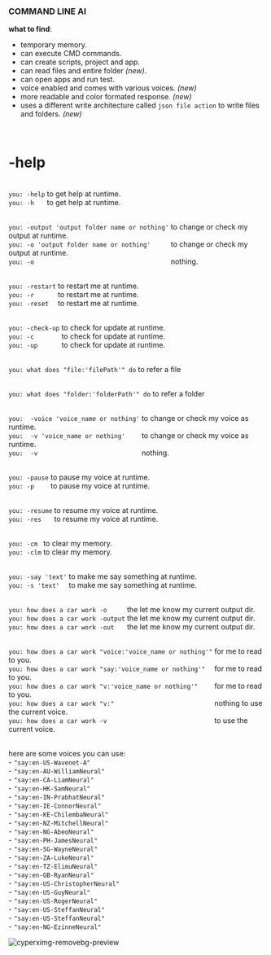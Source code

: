 ### COMMAND LINE AI

**what to find**:
- temporary memory.
- ⁠can execute CMD commands.
- ⁠can create scripts, project and app.
- can read files and entire folder _(new)_.
- ⁠can open apps and run test.
- voice enabled and comes with various voices. _(new)_
- more readable and color formated response. _(new)_
- uses a different write architecture called `json file action` to write files and folders. _(new)_

<br/>

<h1>-help </h1>


<br/> `you: -help`       to get help at runtime.
<br/> `you: -h   `       to get help at runtime.

<br/> `you: -output 'output folder name or nothing'`    to change or check my output at runtime.
<br/> `you: -o 'output folder name or nothing'     `    to change or check my output at runtime.
<br/> `you: -o                                     `    nothing.

<br/> `you: -restart`     to restart me at runtime.
<br/> `you: -r      `     to restart me at runtime.
<br/> `you: -reset  `     to restart me at runtime.

<br/> `you: -check-up`       to check for update at runtime.
<br/> `you: -c       `       to check for update at runtime.
<br/> `you: -up      `       to check for update at runtime.

<br/> `you: what does "file:'filePath'" do`     to refer a file

<br/> `you: what does "folder:'folderPath'" do` to refer a folder

<br/> `you:  -voice 'voice_name or nothing'`    to change or check my voice as runtime.
<br/> `you:  -v 'voice_name or nothing'    `    to change or check my voice as runtime.
<br/> `you:  -v                            `    nothing.

<br/> `you: -pause`       to pause my voice at runtime.
<br/> `you: -p    `       to pause my voice at runtime.

<br/> `you: -resume`     to resume my voice at runtime.
<br/> `you: -res   `     to resume my voice at runtime.

<br/> `you: -cm `    to clear my memory.
<br/> `you: -clm`    to clear my memory.

<br/> `you: -say 'text'`    to make me say something at runtime.
<br/> `you: -s 'text'  `    to make me say something at runtime.

<br/> `you: how does a car work -o     `             the let me know my current output dir.
<br/> `you: how does a car work -output`             the let me know my current output dir.
<br/> `you: how does a car work -out   `             the let me know my current output dir.

<br/> `you: how does a car work "voice:'voice_name or nothing'"`    for me to read to you.
<br/> `you: how does a car work "say:'voice_name or nothing'"  `    for me to read to you.
<br/> `you: how does a car work "v:'voice_name or nothing'"    `    for me to read to you.
<br/> `you: how does a car work "v:"                           `    nothing to use the current voice.
<br/> `you: how does a car work -v                             `    to use the current voice.

<br/> here are some voices you can use:
<br/>     - `"say:en-US-Wavenet-A"`
<br/>     - `"say:en-AU-WilliamNeural"`
<br/>     - `"say:en-CA-LiamNeural"`
<br/>     - `"say:en-HK-SamNeural"`
<br/>     - `"say:en-IN-PrabhatNeural"`
<br/>     - `"say:en-IE-ConnorNeural"`
<br/>     - `"say:en-KE-ChilembaNeural"`
<br/>     - `"say:en-NZ-MitchellNeural"`
<br/>     - `"say:en-NG-AbeoNeural"`
<br/>     - `"say:en-PH-JamesNeural"`
<br/>     - `"say:en-SG-WayneNeural"`
<br/>     - `"say:en-ZA-LukeNeural"`
<br/>     - `"say:en-TZ-ElimuNeural"`
<br/>     - `"say:en-GB-RyanNeural"`
<br/>     - `"say:en-US-ChristopherNeural"`
<br/>     - `"say:en-US-GuyNeural"`
<br/>     - `"say:en-US-RogerNeural"`
<br/>     - `"say:en-US-SteffanNeural"`
<br/>     - `"say:en-US-SteffanNeural"`
<br/>     - `"say:en-NG-EzinneNeural"`
  <br/>

![cyperximg-removebg-preview](https://github.com/user-attachments/assets/5111ad76-0737-48f4-881b-d630771ebb52)



